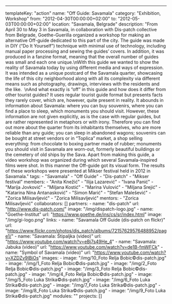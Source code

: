 ---
  templateKey: "action"
  name: "Off Guide: Savamala"
  category: "Exhibition, Workshop"
  from: "2012-04-30T00:00:00+02:00"
  to: "2012-05-03T00:00:00+02:00"
  location: "Savamala, Belgrade"
  description: "From April 30 to May 3 in Savamala, in collaboration with Dis-patch collective from Belgrade, Goethe-Guerilla organized a workshop for making an alternative Off-guide dedicated to this part of the city. The guide was made in DIY (“Do It Yourselfˮ) technique with minimal use of technology, including manual paper processing and sewing the guides’ covers. In addition, it was produced in a fanzine format, meaning that the overall number of guides was small and each one unique.\nWith this guide we wanted to show the reality of Savamala today by using different media and ways of expression. It was intended as a unique postcard of the Savamala quarter, showcasing the life of this city neighborhood along with all its complexity via different means such as photography, drawings, interviews with the residents and the like.  \nAnd what exactly is “offˮ in this guide and how does it differ from other tourist guides? It uses regular tourist guide format but presents facts they rarely cover, which are, however, quite present in reality. It abounds in information about Savamala: where you can buy souvenirs, where you can find a place to sleep, which monuments you should visit. However, these information are not given explicitly, as is the case with regular guides, but are rather represented in metaphors or with irony. Therefore you can find out more about the quarter from its inhabitants themselves, who are more reliable than any guide; you can sleep in abandoned wagons; souvenirs can be bought at street vendors or in “Toplicaˮ market, a shop selling everything: from chocolate to boxing partner made of rubber; monuments you should visit in Savamala are worn-out, formerly beautiful buildings or the cemetery of old ships by the Sava. Apart from making this guide, a video workshop was organized during which several Savamala-inspired films were shot. In this manner the Off-guide got its visual form. The results of these workshops were presented at Mikser festival held in 2012 in Savamala."
  tags: 
    - "Savamala"
    - "Off Guide"
    - "Dis-patch"
    - "Mikser festival"
  members: 
    - "Anita Knežić"
    - "Ilija Lazarević"
    - "Ivana Panić"
    - "Marija Jovković"
    - "Miljana Kostić"
    - "Marina Vulović"
    - "Miljana Srejić"
    - "Katarina Nina Antanasković"
    - "Simon Marić"
    - "Stefan Malešević"
    - "Zorica Milisavljević"
    - "Zorica Milisavljević"
  mentors: 
    - "Zorica Milisavljević"
  collaborators: []
  partners: 
    - 
      name: "dis-patch"
      url: "http://www.dis-patch.com/"
      image: "/img/dispatch-logo.jpg"
    - 
      name: "Goethe-Institut"
      url: "https://www.goethe.de/ins/cs/sr/index.html"
      image: "/img/gi-logo.png"
  links: 
    - 
      name: "Savamala Off Guide (dis-patch on flickr)"
      url: "https://www.flickr.com/photos/dis_patch/albums/72157629576488952/page1/"
    - 
      name: "Savamala: Štipaljka (video)"
      url: "https://www.youtube.com/watch?v=eBj7s49He_4"
    - 
      name: "Savamala: Jabuka (video)"
      url: "https://www.youtube.com/watch?v=de1B-fmWFCk"
    - 
      name: "Symbol of Savamala (video)"
      url: "https://www.youtube.com/watch?v=XZDZv9IBiOs"
  images: 
    - 
      image: "/img/10_Foto Relja Bobic©dis-patch.jpg"
    - 
      image: "/img/1_Foto Relja Bobic©dis-patch.jpg"
    - 
      image: "/img/2_Foto Relja Bobic©dis-patch.jpg"
    - 
      image: "/img/3_Foto Relja Bobic©dis-patch.jpg"
    - 
      image: "/img/4_Foto Relja Bobic©dis-patch.jpg"
    - 
      image: "/img/5_Foto Luka Strika©dis-patch.jpg"
    - 
      image: "/img/6_Foto Luka Strika©dis-patch.jpg"
    - 
      image: "/img/7_Foto Luka Strika©dis-patch.jpg"
    - 
      image: "/img/8_Foto Luka Strika©dis-patch.jpg"
    - 
      image: "/img/9_Foto Luka Strika©dis-patch.jpg"
  modules: ""
  projects: []
